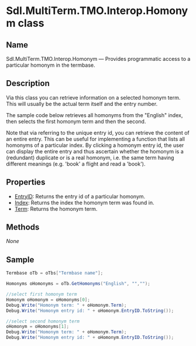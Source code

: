 # Sdl.MultiTerm.TMO.Interop.Homonym class




## Name

Sdl.MultiTerm.TMO.Interop.Homonym —          Provides programmatic access to a particular homonym in the termbase.



## Description



Via this class you can retrieve information on a selected homonym term. This will usually be the actual term itself and the entry number.

The sample code below retrieves all homonyms from the "English" index, then selects the first homonym term and then the second.

Note that via referring to the unique entry id, you can retrieve the content of an entire entry. This can be useful for implementing a function that lists all homonyms of a particular index. By clicking a homonym entry id, the user can display the entire entry and thus ascertain whether the homonym is a (redundant) duplicate or is a real homonym, i.e. the same term having different meanings (e.g. 'book' a flight and read a 'book').



## Properties
* [EntryID](Sdl.MultiTerm.TMO.Interop.Homonym.EntryID.md): Returns the entry id of a particular homonym.
* [Index](Sdl.MultiTerm.TMO.Interop.Homonym.Index.md): Returns the index the homonym term was found in.
* [Term](Sdl.MultiTerm.TMO.Interop.Homonym.Term.md): Returns the homonym term.




## Methods
*None*


## Sample


```cs
Termbase oTb = oTbs["Termbase name"];

Homonyms oHomonyms = oTb.GetHomonyms("English", "","");

//select first homonym term
Homonym oHomonym = oHomonyms[0];
Debug.Write("Homonym term: " + oHomonym.Term);
Debug.Write("Homonym entry id: " + oHomonym.EntryID.ToString());

//select second homonym term
oHomonym = oHomonyms[1];
Debug.Write("Homonym term: " + oHomonym.Term);
Debug.Write("Homonym entry id: " + oHomonym.EntryID.ToString());
```



